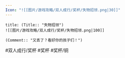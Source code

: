 ```yaml
---
Icon: "![[图片/游戏攻略/双人成行/奖杯/失物招领.png|30]]"
---
```

```ad-common-bronze-trophy
title: (Title:: "失物招领")
![[图片/游戏攻略/双人成行/奖杯/失物招领.png|100]]

(Comment:: "又丢了？看好你的孩子们！")
```

#双人成行/奖杯 #奖杯 #奖杯/铜
